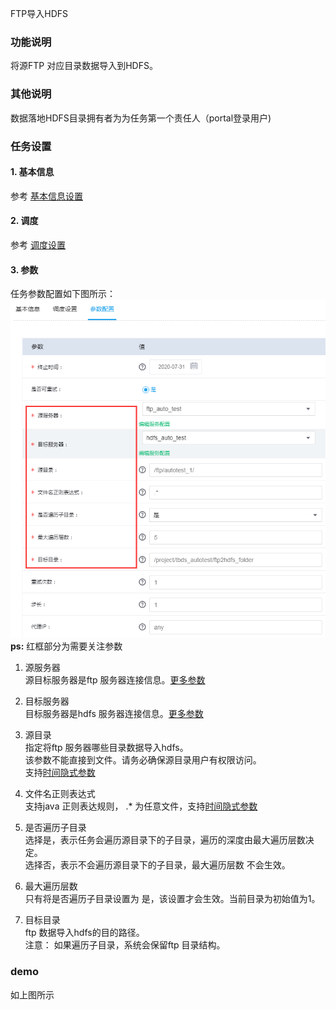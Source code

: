 FTP导入HDFS

### 功能说明
将源FTP 对应目录数据导入到HDFS。

### 其他说明
数据落地HDFS目录拥有者为为任务第一个责任人（portal登录用户)

### 任务设置
#### 1. 基本信息  
参考 [基本信息设置](/workflow/workflow/runnerBasicInfo.md)  

#### 2. 调度  
参考 [调度设置](/workflow/workflow/runnerCycle.md)

#### 3. 参数
任务参数配置如下图所示：
![ftp2hdfs](/workflow/workflow/images/ftp.png)
__ps:__ 红框部分为需要关注参数  
1. 源服务器  
源目标服务器是ftp 服务器连接信息。[更多参数](/workflow/services/readme.md)  

2. 目标服务器  
目标服务器是hdfs 服务器连接信息。[更多参数](/workflow/services/readme.md)  

3. 源目录  
指定将ftp 服务器哪些目录数据导入hdfs。  
该参数不能直接到文件。请务必确保源目录用户有权限访问。  
支持[时间隐式参数](/workflow/more/implicitVariable.md)

4. 文件名正则表达式  
支持java 正则表达规则， .* 为任意文件，支持[时间隐式参数](/workflow/more/implicitVariable.md)  

5. 是否遍历子目录  
选择是，表示任务会遍历源目录下的子目录，遍历的深度由最大遍历层数决定。  
选择否，表示不会遍历源目录下的子目录，最大遍历层数 不会生效。  

6. 最大遍历层数  
只有将是否遍历子目录设置为 是，该设置才会生效。当前目录为初始值为1。  

7. 目标目录  
ftp 数据导入hdfs的目的路径。  
注意：  如果遍历子目录，系统会保留ftp 目录结构。



### demo
如上图所示
